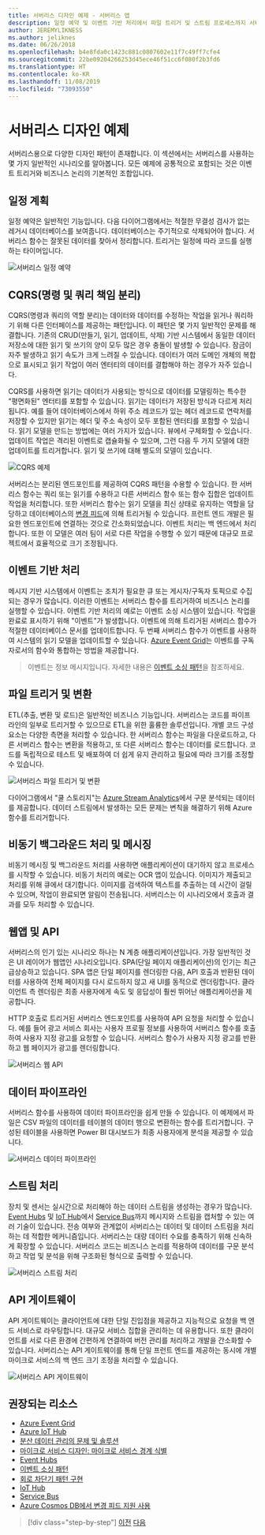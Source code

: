```yaml
---
title: 서버리스 디자인 예제 - 서버리스 앱
description: 일정 예약 및 이벤트 기반 처리에서 파일 트리거 및 스트림 프로세스까지 서버리스 아키텍처에서 지원하는 다양한 시나리오를 이해합니다.
author: JEREMYLIKNESS
ms.author: jeliknes
ms.date: 06/26/2018
ms.openlocfilehash: b4e8fda0c1423c881c0807602e11f7c49ff7cfe4
ms.sourcegitcommit: 22be09204266253d45ece46f51cc6f080f2b3fd6
ms.translationtype: HT
ms.contentlocale: ko-KR
ms.lasthandoff: 11/08/2019
ms.locfileid: "73093550"
---
```

# <a name="serverless-design-examples"></a>서버리스 디자인 예제

서버리스용으로 다양한 디자인 패턴이 존재합니다. 이 섹션에서는 서버리스를 사용하는 몇 가지 일반적인 시나리오를 알아봅니다. 모든 예제에 공통적으로 포함되는 것은 이벤트 트리거와 비즈니스 논리의 기본적인 조합입니다.

## <a name="scheduling"></a>일정 계획

일정 예약은 일반적인 기능입니다. 다음 다이어그램에서는 적절한 무결성 검사가 없는 레거시 데이터베이스를 보여줍니다. 데이터베이스는 주기적으로 삭제되어야 합니다. 서버리스 함수는 잘못된 데이터를 찾아서 정리합니다. 트리거는 일정에 따라 코드를 실행하는 타이머입니다.

![서버리스 일정 예약](./media/serverless-scheduling.png)

## <a name="command-and-query-responsibility-segregation-cqrs"></a>CQRS(명령 및 쿼리 책임 분리)

CQRS(명령과 쿼리의 역할 분리)는 데이터와 데이터를 수정하는 작업을 읽거나 쿼리하기 위해 다른 인터페이스를 제공하는 패턴입니다. 이 패턴은 몇 가지 일반적인 문제를 해결합니다. 기존의 CRUD(만들기, 읽기, 업데이트, 삭제) 기반 시스템에서 동일한 데이터 저장소에 대한 읽기 및 쓰기의 양이 모두 많은 경우 충돌이 발생할 수 있습니다. 잠금이 자주 발생하고 읽기 속도가 크게 느려질 수 있습니다. 데이터가 여러 도메인 개체의 복합으로 표시되고 읽기 작업이 여러 엔터티의 데이터를 결합해야 하는 경우가 자주 있습니다.

CQRS를 사용하면 읽기는 데이터가 사용되는 방식으로 데이터를 모델링하는 특수한 "평면화된" 엔터티를 포함할 수 있습니다. 읽기는 데이터가 저장된 방식과 다르게 처리됩니다. 예를 들어 데이터베이스에서 하위 주소 레코드가 있는 헤더 레코드로 연락처를 저장할 수 있지만 읽기는 헤더 및 주소 속성이 모두 포함된 엔터티를 포함할 수 있습니다. 읽기 모델을 만드는 방법에는 여러 가지가 있습니다. 뷰에서 구체화할 수 있습니다. 업데이트 작업은 격리된 이벤트로 캡슐화될 수 있으며, 그런 다음 두 가지 모델에 대한 업데이트를 트리거합니다. 읽기 및 쓰기에 대해 별도의 모델이 있습니다.

![CQRS 예제](./media/cqrs-example.png)

서버리스는 분리된 엔드포인트를 제공하여 CQRS 패턴을 수용할 수 있습니다. 한 서버리스 함수는 쿼리 또는 읽기를 수용하고 다른 서버리스 함수 또는 함수 집합은 업데이트 작업을 처리합니다. 또한 서버리스 함수는 읽기 모델을 최신 상태로 유지하는 역할을 담당하고 데이터베이스의 [변경 피드](https://docs.microsoft.com/azure/cosmos-db/change-feed)에 의해 트리거될 수 있습니다. 프런트 엔드 개발은 필요한 엔드포인트에 연결하는 것으로 간소화되었습니다. 이벤트 처리는 백 엔드에서 처리합니다. 또한 이 모델은 여러 팀이 서로 다른 작업을 수행할 수 있기 때문에 대규모 프로젝트에서 효율적으로 크기 조정됩니다.

## <a name="event-based-processing"></a>이벤트 기반 처리

메시지 기반 시스템에서 이벤트는 조치가 필요한 큐 또는 게시자/구독자 토픽으로 수집되는 경우가 많습니다. 이러한 이벤트는 서버리스 함수를 트리거하여 비즈니스 논리를 실행할 수 있습니다. 이벤트 기반 처리의 예로는 이벤트 소싱 시스템이 있습니다. 작업을 완료로 표시하기 위해 "이벤트"가 발생합니다. 이벤트에 의해 트리거된 서버리스 함수가 적절한 데이터베이스 문서를 업데이트합니다. 두 번째 서버리스 함수가 이벤트를 사용하여 시스템의 읽기 모델을 업데이트할 수 있습니다. [Azure Event Grid](https://docs.microsoft.com/azure/event-grid/overview)는 이벤트를 구독자로서의 함수와 통합하는 방법을 제공합니다.

> 이벤트는 정보 메시지입니다. 자세한 내용은 [이벤트 소싱 패턴](https://docs.microsoft.com/azure/architecture/patterns/event-sourcing)을 참조하세요.

## <a name="file-triggers-and-transformations"></a>파일 트리거 및 변환

ETL(추출, 변환 및 로드)은 일반적인 비즈니스 기능입니다. 서버리스는 코드를 파이프라인의 일부로 트리거할 수 있으므로 ETL을 위한 훌륭한 솔루션입니다. 개별 코드 구성 요소는 다양한 측면을 처리할 수 있습니다. 한 서버리스 함수는 파일을 다운로드하고, 다른 서버리스 함수는 변환을 적용하고, 또 다른 서버리스 함수는 데이터를 로드합니다. 코드를 독립적으로 테스트 및 배포하여 더 쉽게 유지 관리하고 필요에 따라 크기를 조정할 수 있습니다.

![서버리스 파일 트리거 및 변환](./media/serverless-file-triggers.png)

다이어그램에서 "쿨 스토리지"는 [Azure Stream Analytics](https://docs.microsoft.com/azure/stream-analytics)에서 구문 분석되는 데이터를 제공합니다. 데이터 스트림에서 발생하는 모든 문제는 변칙을 해결하기 위해 Azure 함수를 트리거합니다.

## <a name="asynchronous-background-processing-and-messaging"></a>비동기 백그라운드 처리 및 메시징

비동기 메시징 및 백그라운드 처리를 사용하면 애플리케이션이 대기하지 않고 프로세스를 시작할 수 있습니다. 비동기 처리의 예로는 OCR 앱이 있습니다. 이미지가 제출되고 처리를 위해 큐에서 대기합니다. 이미지를 검색하여 텍스트를 추출하는 데 시간이 걸릴 수 있으며, 작업이 완료되면 알림이 전송됩니다. 서버리스는 이 시나리오에서 호출과 결과를 모두 처리할 수 있습니다.

## <a name="web-apps-and-apis"></a>웹앱 및 API

서버리스의 인기 있는 시나리오 하나는 N 계층 애플리케이션입니다. 가장 일반적인 것은 UI 레이어가 웹앱인 시나리오입니다. SPA(단일 페이지 애플리케이션)의 인기는 최근 급상승하고 있습니다. SPA 앱은 단일 페이지를 렌더링한 다음, API 호출과 반환된 데이터를 사용하여 전체 페이지를 다시 로드하지 않고 새 UI를 동적으로 렌더링합니다. 클라이언트 측 렌더링은 최종 사용자에게 속도 및 응답성이 훨씬 뛰어난 애플리케이션을 제공합니다.

HTTP 호출로 트리거된 서버리스 엔드포인트를 사용하여 API 요청을 처리할 수 있습니다. 예를 들어 광고 서비스 회사는 사용자 프로필 정보를 사용하여 서버리스 함수를 호출하여 사용자 지정 광고를 요청할 수 있습니다. 서버리스 함수가 사용자 지정 광고를 반환하고 웹 페이지가 광고를 렌더링합니다.

![서버리스 웹 API](./media/serverless-web-api.png)

## <a name="data-pipeline"></a>데이터 파이프라인

서버리스 함수를 사용하여 데이터 파이프라인을 쉽게 만들 수 있습니다. 이 예제에서 파일은 CSV 파일의 데이터를 테이블의 데이터 행으로 변환하는 함수를 트리거합니다. 구성된 테이블을 사용하면 Power BI 대시보드가 최종 사용자에게 분석을 제공할 수 있습니다.

![서버리스 데이터 파이프라인](./media/serverless-data-pipeline.png)

## <a name="stream-processing"></a>스트림 처리

장치 및 센서는 실시간으로 처리해야 하는 데이터 스트림을 생성하는 경우가 많습니다. [Event Hubs](https://docs.microsoft.com/azure/event-hubs/event-hubs-what-is-event-hubs) 및 [IoT Hub](https://docs.microsoft.com/azure/iot-hub)에서 [Service Bus](https://docs.microsoft.com/azure/service-bus)까지 메시지와 스트림을 캡처할 수 있는 여러 기술이 있습니다. 전송 여부와 관계없이 서버리스는 데이터 및 데이터 스트림을 처리하는 데 적합한 메커니즘입니다. 서버리스는 대량 데이터 수요를 충족하기 위해 신속하게 확장할 수 있습니다. 서버리스 코드는 비즈니스 논리를 적용하여 데이터를 구문 분석하고 작업 및 분석을 위해 구조화된 형식으로 출력할 수 있습니다.

![서버리스 스트림 처리](./media/serverless-stream-processing.png)

## <a name="api-gateway"></a>API 게이트웨이

API 게이트웨이는 클라이언트에 대한 단일 진입점을 제공하고 지능적으로 요청을 백 엔드 서비스로 라우팅합니다. 대규모 서비스 집합을 관리하는 데 유용합니다. 또한 클라이언트를 서로 다른 환경에 간편하게 연결하여 버전 관리를 처리하고 개발을 간소화할 수 있습니다. 서버리스는 API 게이트웨이를 통해 단일 프런트 엔드를 제공하는 동시에 개별 마이크로 서비스의 백 엔드 크기 조정을 처리할 수 있습니다.

![서버리스 API 게이트웨이](./media/serverless-api-gateway.png)

## <a name="recommended-resources"></a>권장되는 리소스

- [Azure Event Grid](https://docs.microsoft.com/azure/event-grid/overview)
- [Azure IoT Hub](https://docs.microsoft.com/azure/iot-hub)
- [분산 데이터 관리의 문제 및 솔루션](../microservices/architect-microservice-container-applications/distributed-data-management.md)
- [마이크로 서비스 디자인: 마이크로 서비스 경계 식별](https://docs.microsoft.com/azure/architecture/microservices/microservice-boundaries)
- [Event Hubs](https://docs.microsoft.com/azure/event-hubs/event-hubs-what-is-event-hubs)
- [이벤트 소싱 패턴](https://docs.microsoft.com/azure/architecture/patterns/event-sourcing)
- [회로 차단기 패턴 구현](../microservices/implement-resilient-applications/implement-circuit-breaker-pattern.md)
- [IoT Hub](https://docs.microsoft.com/azure/iot-hub)
- [Service Bus](https://docs.microsoft.com/azure/service-bus)
- [Azure Cosmos DB에서 변경 피드 지원 사용](https://docs.microsoft.com/azure/cosmos-db/change-feed)

>[!div class="step-by-step"]
>[이전](serverless-architecture-considerations.md)
>[다음](azure-serverless-platform.md)
